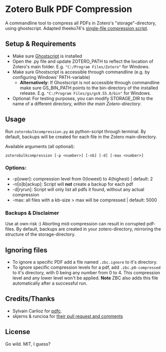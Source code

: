 # Zotero Bulk PDF Compression

A commandline tool to compress all PDFs in Zotero's "storage"-directory, using ghostscript. Adapted theeko74's [single-file compression script](https://github.com/theeko74/pdfc).

## Setup & Requirements

 * Make sure [Ghostscript](https://www.ghostscript.com/) is installed
* Open the .py file and update ZOTERO_PATH to reflect the location of Zotero's main folder. E.g. `"C:/Program Files/Zotero"` for Windows.
*  Make sure Ghostscript is accessible through commandline (e.g. by configuring Windows' PATH-variable)
   * **Alternatively**: If Ghostscript is not accessible through commandline make sure GS_BIN_PATH points to the bin-directory of the installed release. E.g. `"C:/Program Files/gs/gs9.55.0/bin"` for Windows.
* Optional: For testing purposes, you can modify STORAGE_DIR to the name of a different directory, *within the main Zotero-directory*.


## Usage

Run `zoterobulkcompression.py` as python-script through terminal. By default, backups will be created for each file in the Zotero main-directory.

Available arguments (all optional):

`zoterobulkcompression [-p <number>] [-nb] [-d] [-max <number>]`

### Options:
* -p[ower]: compression level from 0(lowest) to 4(highest) | default: 2
* -n[o]b[ackup]: Script will **not** create a backup for each pdf
* -d[ryrun]: Script will only list all pdfs it found, without any actual compression
* -max: all files with a kb-size > max will be compressed | default: 5000

### Backups & Disclaimer
Use at own risk :) Aborting mid-compression can result in corrupted pdf-files. By default, backups are created in your zotero-directory, mirroring the structure of the storage-directory.

## Ignoring files
* To ignore a specific PDF add a file named `.zbc.ignore` to it's directory.
* To ignore specific compression levels for a pdf, add `.zbc.p0-compressed` to it's directory, with 0 being any number from 0 to 4. This compression level and any lower level won't be applied. **Note** ZBC also adds this file automatically after a successful run.

## Credits/Thanks
* Sylvain Carlioz for [pdfc](https://github.com/theeko74/pdfc).
* skjerns & runcioa for [their pull request and comments](https://github.com/theeko74/pdfc/pull/4)

## License
Go wild. MIT, I guess?
